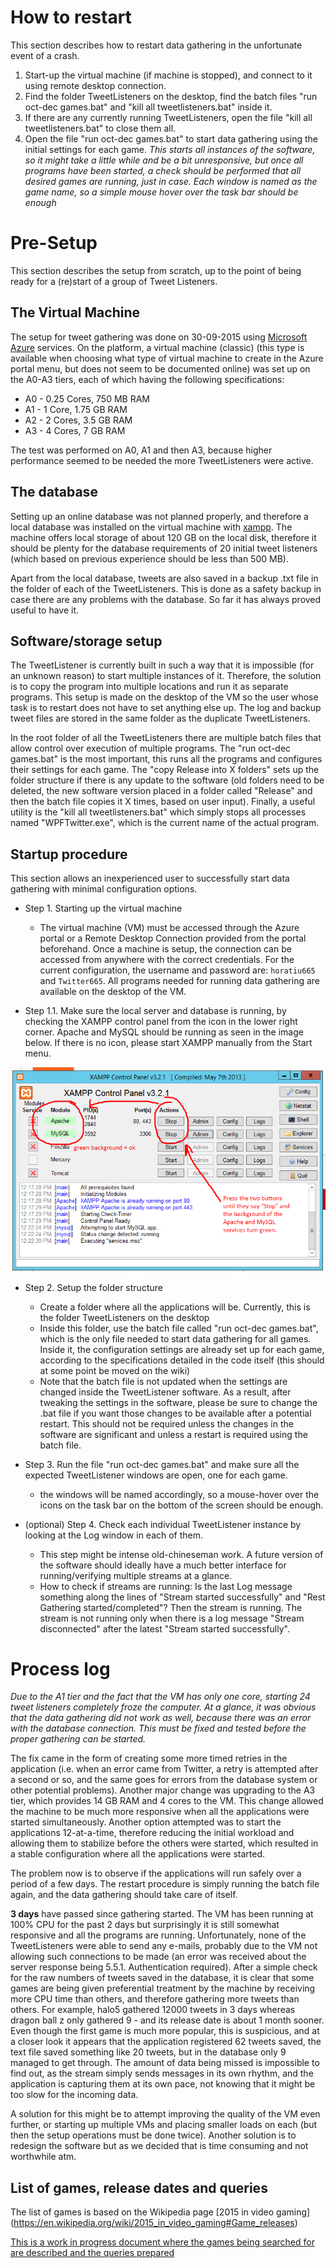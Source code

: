 # How to restart

This section describes how to restart data gathering in the unfortunate event of a crash.

1. Start-up the virtual machine (if machine is stopped), and connect to it using remote desktop connection.
2. Find the folder TweetListeners on the desktop, find the batch files "run oct-dec games.bat" and "kill all tweetlisteners.bat" inside it.
3. If there are any currently running TweetListeners, open the file "kill all tweetlisteners.bat" to close them all.
4. Open the file "run oct-dec games.bat" to start data gathering using the initial settings for each game. *This starts all instances of the software, so it might take a little while and be a bit unresponsive, but once all programs have been started, a check should be performed that all desired games are running, just in case. Each window is named as the game name, so a simple mouse hover over the task bar should be enough*

# Pre-Setup

This section describes the setup from scratch, up to the point of being ready for a (re)start of a group of Tweet Listeners.

## The Virtual Machine
The setup for tweet gathering was done on 30-09-2015 using [Microsoft Azure](https://portal.azure.com) services. On the platform, a virtual machine (classic) (this type is available when choosing what type of virtual machine to create in the Azure portal menu, but does not seem to be documented online) was set up on the A0-A3 tiers, each of which having the following specifications:

- A0 - 0.25 Cores, 750 MB RAM
- A1 - 1 Core, 1.75 GB RAM
- A2 - 2 Cores, 3.5 GB RAM
- A3 - 4 Cores, 7 GB RAM

The test was performed on A0, A1 and then A3, because higher performance seemed to be needed the more TweetListeners were active.

## The database
Setting up an online database was not planned properly, and therefore a local database was installed on the virtual machine with [xampp](https://www.apachefriends.org/index.html). The machine offers local storage of about 120 GB on the local disk, therefore it should be plenty for the database requirements of 20 initial tweet listeners (which based on previous experience should be less than 500 MB).

Apart from the local database, tweets are also saved in a backup .txt file in the folder of each of the TweetListeners. This is done as a safety backup in case there are any problems with the database. So far it has always proved useful to have it.

## Software/storage setup

The TweetListener is currently built in such a way that it is impossible (for an unknown reason) to start multiple instances of it. Therefore, the solution is to copy the program into multiple locations and run it as separate programs. This setup is made on the desktop of the VM so the user whose task is to restart does not have to set anything else up. The log and backup tweet files are stored in the same folder as the duplicate TweetListeners.

In the root folder of all the TweetListeners there are multiple batch files that allow control over execution of multiple programs. The "run oct-dec games.bat" is the most important, this runs all the programs and configures their settings for each game. The "copy Release into X folders" sets up the folder structure if there is any update to the software (old folders need to be deleted, the new software version placed in a folder called "Release" and then the batch file copies it X times, based on user input). Finally, a useful utility is the "kill all tweetlisteners.bat" which simply stops all processes named "WPFTwitter.exe", which is the current name of the actual program.

## Startup procedure

This section allows an inexperienced user to successfully start data gathering with minimal configuration options.

- Step 1. Starting up the virtual machine
  - The virtual machine (VM) must be accessed through the Azure portal or a Remote Desktop Connection provided from the portal beforehand. Once a machine is setup, the connection can be accessed from anywhere with the correct credentials. For the current configuration, the username and password are: `horatiu665` and `Twitter665`. All programs needed for running data gathering are available on the desktop of the VM.
  
- Step 1.1. Make sure the local server and database is running, by checking the XAMPP control panel from the icon in the lower right corner. Apache and MySQL should be running as seen in the image below. If there is no icon, please start XAMPP manually from the Start menu.

![XAMPP settings](setup/xamppsettings.png)
  
- Step 2. Setup the folder structure
  - Create a folder where all the applications will be. Currently, this is the folder TweetListeners on the desktop
  - Inside this folder, use the batch file called "run oct-dec games.bat", which is the only file needed to start data gathering for all games. Inside it, the configuration settings are already set up for each game, according to the specifications detailed in the code itself (this should at some point be moved on the wiki)
  - Note that the batch file is not updated when the settings are changed inside the TweetListener software. As a result, after tweaking the settings in the software, please be sure to change the .bat file if you want those changes to be available after a potential restart. This should not be required unless the changes in the software are significant and unless a restart is required using the batch file.
  
- Step 3. Run the file "run oct-dec games.bat" and make sure all the expected TweetListener windows are open, one for each game.
  - the windows will be named accordingly, so a mouse-hover over the icons on the task bar on the bottom of the screen should be enough.
  
- (optional) Step 4. Check each individual TweetListener instance by looking at the Log window in each of them. 
  - This step might be intense old-chineseman work. A future version of the software should ideally have a much better interface for running/verifying multiple streams at a glance.
  - How to check if streams are running: Is the last Log message something along the lines of "Stream started successfully" and "Rest Gathering started/completed"? Then the stream is running. The stream is not running only when there is a log message "Stream disconnected" after the latest "Stream started successfully".
  
# Process log
*Due to the A1 tier and the fact that the VM has only one core, starting 24 tweet listeners completely froze the computer. At a glance, it was obvious that the data gathering did not work as well, because there was an error with the database connection. This must be fixed and tested before the proper gathering can be started.*

The fix came in the form of creating some more timed retries in the application (i.e. when an error came from Twitter, a retry is attempted after a second or so, and the same goes for errors from the database system or other potential problems). Another major change was upgrading to the A3 tier, which provides 14 GB RAM and 4 cores to the VM. This change allowed the machine to be much more responsive when all the applications were started simultaneously. Another option attempted was to start the applications 12-at-a-time, therefore reducing the initial workload and allowing them to stabilize before the others were started, which resulted in a stable configuration where all the applications were started.

The problem now is to observe if the applications will run safely over a period of a few days. The restart procedure is simply running the batch file again, and the data gathering should take care of itself.

**3 days** have passed since gathering started. The VM has been running at 100% CPU for the past 2 days but surprisingly it is still somewhat responsive and all the programs are running. Unfortunately, none of the TweetListeners were able to send any e-mails, probably due to the VM not allowing such connections to be made (an error was received about the server response being 5.5.1. Authentication required). After a simple check for the raw numbers of tweets saved in the database, it is clear that some games are being given preferential treatment by the machine by receiving more CPU time than others, and therefore gathering more tweets than others. For example, halo5 gathered 12000 tweets in 3 days whereas dragon ball z only gathered 9 - and its release date is about 1 month sooner. Even though the first game is much more popular, this is suspicious, and at a closer look it appears that the application registered 62 tweets saved, the text file saved something like 20 tweets, but in the database only 9 managed to get through. The amount of data being missed is impossible to find out, as the stream simply sends messages in its own rhythm, and the application is capturing them at its own pace, not knowing that it might be too slow for the incoming data.

A solution for this might be to attempt improving the quality of the VM even further, or starting up multiple VMs and placing smaller loads on each (but then the setup operations must be done twice). Another solution is to redesign the software but as we decided that is time consuming and not worthwhile atm.

## List of games, release dates and queries

The list of games is based on the Wikipedia page [2015 in video gaming] (https://en.wikipedia.org/wiki/2015_in_video_gaming#Game_releases)

[This is a work in progress document where the games being searched for are described and the queries prepared](https://docs.google.com/spreadsheets/d/1ZXYjN8EHy2IchDqg0WT9960YriWKkpUA8guh68HA8C8/edit#gid=0)
